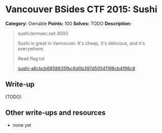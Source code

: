 # Vancouver BSides CTF 2015: Sushi

**Category:** Ownable
**Points:** 100
**Solves:** TODO
**Description:** 

> sushi.termsec.net 4000
> 
> Sushi is great in Vancouver. It's cheap, it's delicious, and it's everywhere.
> 
> Read flag.txt
> 
> [sushi-a6cbcb6858835fbc6d0b397d50541198cb4f98c8](sushi-a6cbcb6858835fbc6d0b397d50541198cb4f98c8)

## Write-up

(TODO)

## Other write-ups and resources

* none yet